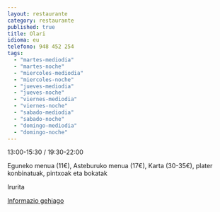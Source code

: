 ```yaml
---
layout: restaurante
category: restaurante
published: true
title: Olari
idioma: eu
telefono: 948 452 254
tags: 
  - "martes-mediodia"
  - "martes-noche"
  - "miercoles-mediodia"
  - "miercoles-noche"
  - "jueves-mediodia"
  - "jueves-noche"
  - "viernes-mediodia"
  - "viernes-noche"
  - "sabado-mediodia"
  - "sabado-noche"
  - "domingo-mediodia"
  - "domingo-noche"
---
```


13:00-15:30 / 19:30-22:00

Eguneko menua (11€), Asteburuko menua (17€), Karta (30-35€), plater konbinatuak, pintxoak eta bokatak

Irurita

[Informazio gehiago](http://www.consorciobertiz.org/consorcio/dondecomer/restaurantes/irurita-es-0-184/restaurante-olari.html)
